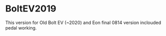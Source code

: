 # BoltEV2019

This version for Old Bolt EV (~2020) and Eon final 0814 version inclouded pedal working.
